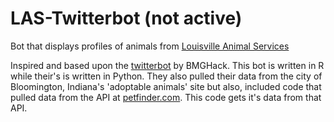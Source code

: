# LAS-Twitterbot (not active)
Bot that displays profiles of animals from [Louisville Animal Services](https://twitter.com/LouMetroAnimals)

Inspired and based upon the [twitterbot](https://github.com/BMGhack/BMGPetBot) by BMGHack. This bot is written in R while their's is written in Python. They also pulled their data from the city of Bloomington, Indiana's 'adoptable animals' site but also, included code that pulled data from the API at [petfinder.com](https://www.petfinder.com/developers/api-docs). This code gets it's data from that API.
